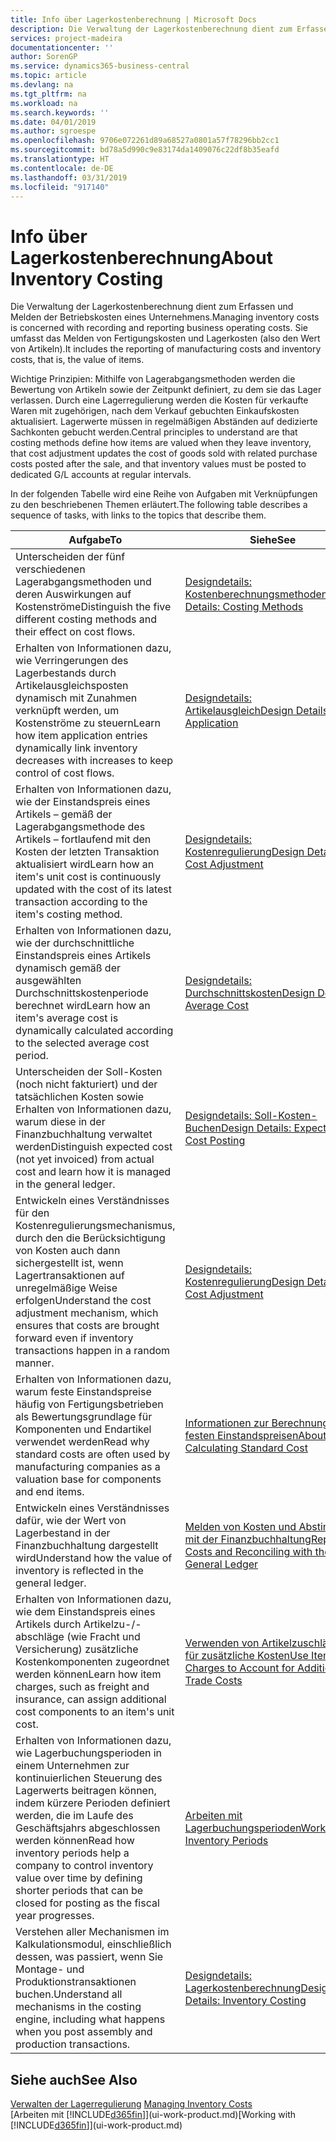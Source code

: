 ```yaml
---
title: Info über Lagerkostenberechnung | Microsoft Docs
description: Die Verwaltung der Lagerkostenberechnung dient zum Erfassen und Melden der Betriebskosten eines Unternehmens. Sie umfasst das Melden von Fertigungskosten und Lagerkosten (also den Wert von Artikeln).
services: project-madeira
documentationcenter: ''
author: SorenGP
ms.service: dynamics365-business-central
ms.topic: article
ms.devlang: na
ms.tgt_pltfrm: na
ms.workload: na
ms.search.keywords: ''
ms.date: 04/01/2019
ms.author: sgroespe
ms.openlocfilehash: 9706e072261d89a68527a0801a57f78296bb2cc1
ms.sourcegitcommit: bd78a5d990c9e83174da1409076c22df8b35eafd
ms.translationtype: HT
ms.contentlocale: de-DE
ms.lasthandoff: 03/31/2019
ms.locfileid: "917140"
---
```

# <a name="about-inventory-costing"></a><span data-ttu-id="df1f0-104">Info über Lagerkostenberechnung</span><span class="sxs-lookup"><span data-stu-id="df1f0-104">About Inventory Costing</span></span>
<span data-ttu-id="df1f0-105">Die Verwaltung der Lagerkostenberechnung dient zum Erfassen und Melden der Betriebskosten eines Unternehmens.</span><span class="sxs-lookup"><span data-stu-id="df1f0-105">Managing inventory costs is concerned with recording and reporting business operating costs.</span></span> <span data-ttu-id="df1f0-106">Sie umfasst das Melden von Fertigungskosten und Lagerkosten (also den Wert von Artikeln).</span><span class="sxs-lookup"><span data-stu-id="df1f0-106">It includes the reporting of manufacturing costs and inventory costs, that is, the value of items.</span></span>  

 <span data-ttu-id="df1f0-107">Wichtige Prinzipien: Mithilfe von Lagerabgangsmethoden werden die Bewertung von Artikeln sowie der Zeitpunkt definiert, zu dem sie das Lager verlassen. Durch eine Lagerregulierung werden die Kosten für verkaufte Waren mit zugehörigen, nach dem Verkauf gebuchten Einkaufskosten aktualisiert. Lagerwerte müssen in regelmäßigen Abständen auf dedizierte Sachkonten gebucht werden.</span><span class="sxs-lookup"><span data-stu-id="df1f0-107">Central principles to understand are that costing methods define how items are valued when they leave inventory, that cost adjustment updates the cost of goods sold with related purchase costs posted after the sale, and that inventory values must be posted to dedicated G/L accounts at regular intervals.</span></span>  

 <span data-ttu-id="df1f0-108">In der folgenden Tabelle wird eine Reihe von Aufgaben mit Verknüpfungen zu den beschriebenen Themen erläutert.</span><span class="sxs-lookup"><span data-stu-id="df1f0-108">The following table describes a sequence of tasks, with links to the topics that describe them.</span></span>   

|<span data-ttu-id="df1f0-109">**Aufgabe**</span><span class="sxs-lookup"><span data-stu-id="df1f0-109">**To**</span></span>|<span data-ttu-id="df1f0-110">**Siehe**</span><span class="sxs-lookup"><span data-stu-id="df1f0-110">**See**</span></span>|  
|------------|-------------|  
|<span data-ttu-id="df1f0-111">Unterscheiden der fünf verschiedenen Lagerabgangsmethoden und deren Auswirkungen auf Kostenströme</span><span class="sxs-lookup"><span data-stu-id="df1f0-111">Distinguish the five different costing methods and their effect on cost flows.</span></span>|[<span data-ttu-id="df1f0-112">Designdetails: Kostenberechnungsmethoden</span><span class="sxs-lookup"><span data-stu-id="df1f0-112">Design Details: Costing Methods</span></span>](design-details-costing-methods.md)|  
|<span data-ttu-id="df1f0-113">Erhalten von Informationen dazu, wie Verringerungen des Lagerbestands durch Artikelausgleichsposten dynamisch mit Zunahmen verknüpft werden, um Kostenströme zu steuern</span><span class="sxs-lookup"><span data-stu-id="df1f0-113">Learn how item application entries dynamically link inventory decreases with increases to keep control of cost flows.</span></span>|[<span data-ttu-id="df1f0-114">Designdetails: Artikelausgleich</span><span class="sxs-lookup"><span data-stu-id="df1f0-114">Design Details: Item Application</span></span>](design-details-item-application.md)|  
|<span data-ttu-id="df1f0-115">Erhalten von Informationen dazu, wie der Einstandspreis eines Artikels – gemäß der Lagerabgangsmethode des Artikels – fortlaufend mit den Kosten der letzten Transaktion aktualisiert wird</span><span class="sxs-lookup"><span data-stu-id="df1f0-115">Learn how an item's unit cost is continuously updated with the cost of its latest transaction according to the item's costing method.</span></span>|[<span data-ttu-id="df1f0-116">Designdetails: Kostenregulierung</span><span class="sxs-lookup"><span data-stu-id="df1f0-116">Design Details: Cost Adjustment</span></span>](design-details-cost-adjustment.md)|  
|<span data-ttu-id="df1f0-117">Erhalten von Informationen dazu, wie der durchschnittliche Einstandspreis eines Artikels dynamisch gemäß der ausgewählten Durchschnittskostenperiode berechnet wird</span><span class="sxs-lookup"><span data-stu-id="df1f0-117">Learn how an item's average cost is dynamically calculated according to the selected average cost period.</span></span>|[<span data-ttu-id="df1f0-118">Designdetails: Durchschnittskosten</span><span class="sxs-lookup"><span data-stu-id="df1f0-118">Design Details: Average Cost</span></span>](design-details-average-cost.md)|  
|<span data-ttu-id="df1f0-119">Unterscheiden der Soll-Kosten (noch nicht fakturiert) und der tatsächlichen Kosten sowie Erhalten von Informationen dazu, warum diese in der Finanzbuchhaltung verwaltet werden</span><span class="sxs-lookup"><span data-stu-id="df1f0-119">Distinguish expected cost (not yet invoiced) from actual cost and learn how it is managed in the general ledger.</span></span>|[<span data-ttu-id="df1f0-120">Designdetails: Soll-Kosten-Buchen</span><span class="sxs-lookup"><span data-stu-id="df1f0-120">Design Details: Expected Cost Posting</span></span>](design-details-expected-cost-posting.md)|  
|<span data-ttu-id="df1f0-121">Entwickeln eines Verständnisses für den Kostenregulierungsmechanismus, durch den die Berücksichtigung von Kosten auch dann sichergestellt ist, wenn Lagertransaktionen auf unregelmäßige Weise erfolgen</span><span class="sxs-lookup"><span data-stu-id="df1f0-121">Understand the cost adjustment mechanism, which ensures that costs are brought forward even if inventory transactions happen in a random manner.</span></span>|[<span data-ttu-id="df1f0-122">Designdetails: Kostenregulierung</span><span class="sxs-lookup"><span data-stu-id="df1f0-122">Design Details: Cost Adjustment</span></span>](design-details-cost-adjustment.md)|  
|<span data-ttu-id="df1f0-123">Erhalten von Informationen dazu, warum feste Einstandspreise häufig von Fertigungsbetrieben als Bewertungsgrundlage für Komponenten und Endartikel verwendet werden</span><span class="sxs-lookup"><span data-stu-id="df1f0-123">Read why standard costs are often used by manufacturing companies as a valuation base for components and end items.</span></span>|[<span data-ttu-id="df1f0-124">Informationen zur Berechnung von festen Einstandspreisen</span><span class="sxs-lookup"><span data-stu-id="df1f0-124">About Calculating Standard Cost</span></span>](finance-about-calculating-standard-cost.md)|  
|<span data-ttu-id="df1f0-125">Entwickeln eines Verständnisses dafür, wie der Wert von Lagerbestand in der Finanzbuchhaltung dargestellt wird</span><span class="sxs-lookup"><span data-stu-id="df1f0-125">Understand how the value of inventory is reflected in the general ledger.</span></span>|[<span data-ttu-id="df1f0-126">Melden von Kosten und Abstimmen mit der Finanzbuchhaltung</span><span class="sxs-lookup"><span data-stu-id="df1f0-126">Reporting Costs and Reconciling with the General Ledger</span></span>](finance-report-costs-and-reconcile-with-the-general-ledger.md)|  
|<span data-ttu-id="df1f0-127">Erhalten von Informationen dazu, wie dem Einstandspreis eines Artikels durch Artikelzu-/-abschläge (wie Fracht und Versicherung) zusätzliche Kostenkomponenten zugeordnet werden können</span><span class="sxs-lookup"><span data-stu-id="df1f0-127">Learn how item charges, such as freight and insurance, can assign additional cost components to an item's unit cost.</span></span>|[<span data-ttu-id="df1f0-128">Verwenden von Artikelzuschlägen für zusätzliche Kosten</span><span class="sxs-lookup"><span data-stu-id="df1f0-128">Use Item Charges to Account for Additional Trade Costs</span></span>](payables-how-assign-item-charges.md)|  
|<span data-ttu-id="df1f0-129">Erhalten von Informationen dazu, wie Lagerbuchungsperioden in einem Unternehmen zur kontinuierlichen Steuerung des Lagerwerts beitragen können, indem kürzere Perioden definiert werden, die im Laufe des Geschäftsjahrs abgeschlossen werden können</span><span class="sxs-lookup"><span data-stu-id="df1f0-129">Read how inventory periods help a company to control inventory value over time by defining shorter periods that can be closed for posting as the fiscal year progresses.</span></span>|[<span data-ttu-id="df1f0-130">Arbeiten mit Lagerbuchungsperioden</span><span class="sxs-lookup"><span data-stu-id="df1f0-130">Work with Inventory Periods</span></span>](finance-how-to-work-with-inventory-periods.md)|  
|<span data-ttu-id="df1f0-131">Verstehen aller Mechanismen im Kalkulationsmodul, einschließlich dessen, was passiert, wenn Sie Montage- und Produktionstransaktionen buchen.</span><span class="sxs-lookup"><span data-stu-id="df1f0-131">Understand all mechanisms in the costing engine, including what happens when you post assembly and production transactions.</span></span>|[<span data-ttu-id="df1f0-132">Designdetails: Lagerkostenberechnung</span><span class="sxs-lookup"><span data-stu-id="df1f0-132">Design Details: Inventory Costing</span></span>](design-details-inventory-costing.md)|

## <a name="see-also"></a><span data-ttu-id="df1f0-133">Siehe auch</span><span class="sxs-lookup"><span data-stu-id="df1f0-133">See Also</span></span>
<span data-ttu-id="df1f0-134">[Verwalten der Lagerregulierung](finance-manage-inventory-costs.md)  </span><span class="sxs-lookup"><span data-stu-id="df1f0-134">[Managing Inventory Costs](finance-manage-inventory-costs.md)  </span></span>  
<span data-ttu-id="df1f0-135">[Arbeiten mit [!INCLUDE[d365fin](includes/d365fin_md.md)]](ui-work-product.md)</span><span class="sxs-lookup"><span data-stu-id="df1f0-135">[Working with [!INCLUDE[d365fin](includes/d365fin_md.md)]](ui-work-product.md)</span></span>
